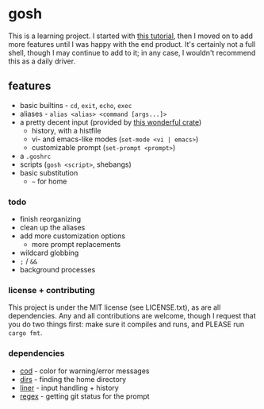 # gosh

This is a learning project. I started with [this tutorial](https://www.joshmcguigan.com/blog/build-your-own-shell-rust/), then I moved on to add more features until I was happy with the end product. It's certainly not a full shell, though I may continue to add to it; in any case, I wouldn't recommend this as a daily driver.

## features

- basic builtins - `cd`, `exit`, `echo`, `exec`
- aliases - `alias <alias> <command [args...]>`
- a pretty decent input (provided by [this wonderful crate](https://crates.io/crates/liner))
    - history, with a histfile
    - vi- and emacs-like modes (`set-mode <vi | emacs>`)
    - customizable prompt (`set-prompt <prompt>`)
- a `.goshrc`
- scripts (`gosh <script>`, shebangs)
- basic substitution
    - `~` for home

### todo

- finish reorganizing
- clean up the aliases
- add more customization options
    - more prompt replacements
- wildcard globbing
- `;` / `&&`
- background processes

### license + contributing

This project is under the MIT license (see LICENSE.txt), as are all dependencies. Any and all contributions are welcome, though I request that you do two things first: make sure it compiles and runs, and PLEASE run `cargo fmt`.

### dependencies

- [cod](https://crates.io/crates/cod) - color for warning/error messages
- [dirs](https://crates.io/crates/dirs) - finding the home directory
- [liner](https://crates.io/crates/liner) - input handling + history
- [regex](https://crates.io/crates/regex) - getting git status for the prompt
